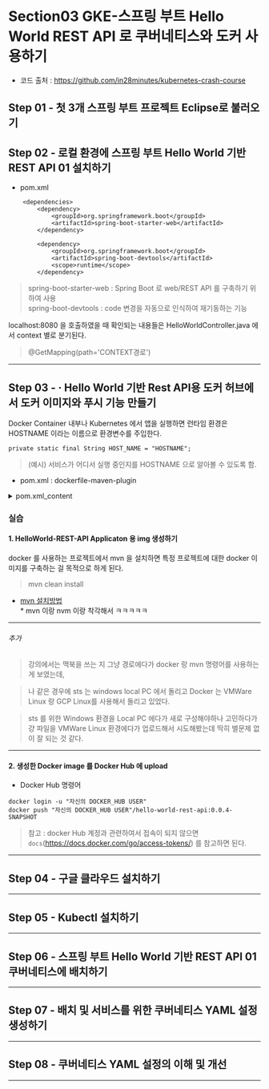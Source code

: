 # Section03 GKE-스프링 부트 Hello World REST API 로 쿠버네티스와 도커 사용하기
* 코드 출처 : https://github.com/in28minutes/kubernetes-crash-course
## Step 01 - 첫 3개 스프링 부트 프로젝트 Eclipse로 불러오기
## Step 02 - 로컬 환경에 스프링 부트 Hello World 기반 REST API 01 설치하기
* pom.xml 
```
	<dependencies>
		<dependency>
			<groupId>org.springframework.boot</groupId>
			<artifactId>spring-boot-starter-web</artifactId>
		</dependency>

		<dependency>
			<groupId>org.springframework.boot</groupId>
			<artifactId>spring-boot-devtools</artifactId>
			<scope>runtime</scope>
		</dependency>

```   
> spring-boot-starter-web : Spring Boot 로 web/REST API 를 구축하기 위하여 사용   
> spring-boot-devtools : code 변경을 자동으로 인식하여 재기동하는 기능   

localhost:8080 을 호출하였을 때 확인되는 내용들은 HelloWorldController.java 에서 context 별로 분기된다.   
> @GetMapping(path='CONTEXT경로')   
---
## Step 03 - · Hello World 기반 Rest API용 도커 허브에서 도커 이미지와 푸시 기능 만들기   

Docker Container 내부나 Kubernetes 에서 앱을 실행하면 런타임 환경은 HOSTNAME 이라는 이름으로 환경변수를 주입한다.   
```
private static final String HOST_NAME = "HOSTNAME";
```
> (예시) 서비스가 어디서 실행 중인지를 HOSTNAME 으로 알아볼 수 있도록 함.   

* pom.xml : dockerfile-maven-plugin

<details>
<summary>pom.xml_content</summary>

```
<build>
...(중략)...

			<!-- Docker -->
			<plugin>
				<groupId>com.spotify</groupId>
				<artifactId>dockerfile-maven-plugin</artifactId>
				<version>1.4.6</version>
				<executions>
					<execution>
						<id>default</id>
						<goals>
							<goal>build</goal>
							<!-- <goal>push</goal> -->
						</goals>
					</execution>
				</executions>
				<configuration>
					<repository>in28min/${project.name}</repository>
					<tag>${project.version}</tag>
					<skipDockerInfo>true</skipDockerInfo>
				</configuration>
			</plugin>

		</plugins>

	</build>
```
</details>   

### 실습
#### 1. HelloWorld-REST-API Applicaton 용 img 생성하기
docker 를 사용하는 프로젝트에서 mvn 을 설치하면 특정 프로젝트에 대한 docker 이미지를 구축하는 걸 목적으로 하게 된다.

> mvn clean install   
* [mvn 설치방법](https://github.com/ormazed/ormazed.github.io/blob/main/work/info/install_tip.md)   
	    * mvn 이랑 nvm 이랑 착각해서 ㅋㅋㅋㅋㅋ
  
-------------------------------------------------------------------------------------------

###### 추가  
> 강의에서는 맥북을 쓰는 지 그냥 경로에다가 docker 랑 mvn 명령어를 사용하는 게 보였는데,   

> 나 같은 경우에 sts 는 windows local PC 에서 돌리고 Docker 는 VMWare Linux 랑 GCP Linux를 사용해서 돌리고 있었다.  

> sts 를 위한 Windows 환경을 Local PC 에다가 새로 구성해야하나 고민하다가 걍 파일을 VMWare Linux 환경에다가 업로드해서 시도해봤는데 딱히 별문제 없이 잘 되는 것 같다.   
-------------------------------------------------------------------------------------------
#### 2. 생성한 Docker image 를 Docker Hub 에 upload
* Docker Hub 명령어
```
docker login -u "자신의 DOCKER_HUB USER"
docker push "자신의 DOCKER_HUB USER"/hello-world-rest-api:0.0.4-SNAPSHOT
```
> 참고 : docker Hub 계정과 관련하여서 접속이 되지 않으면 `docs`(https://docs.docker.com/go/access-tokens/) 를 참고하면 된다.


---
## Step 04 - 구글 클라우드 설치하기
---
## Step 05 - Kubectl 설치하기
---
## Step 06 - 스프링 부트 Hello World 기반 REST API 01 쿠버네티스에 배치하기
---
## Step 07 - 배치 및 서비스를 위한 쿠버네티스 YAML 설정 생성하기
---
## Step 08 - 쿠버네티스 YAML 설정의 이해 및 개선
---
